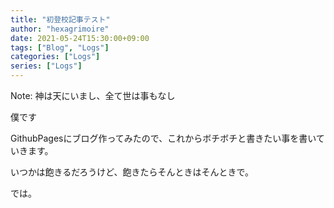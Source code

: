 ```yaml
---
title: "初登校記事テスト"
author: "hexagrimoire"
date: 2021-05-24T15:30:00+09:00
tags: ["Blog", "Logs"]
categories: ["Logs"]
series: ["Logs"]
---
```


Note: 神は天にいまし、全て世は事もなし

僕です

GithubPagesにブログ作ってみたので、これからボチボチと書きたい事を書いていきます。


いつかは飽きるだろうけど、飽きたらそんときはそんときで。


では。